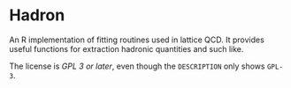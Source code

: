 # Hadron

An R implementation of fitting routines used in lattice QCD. It provides useful
functions for extraction hadronic quantities and such like. 

The license is *GPL 3 or later*, even though the `DESCRIPTION` only shows
`GPL-3`.
